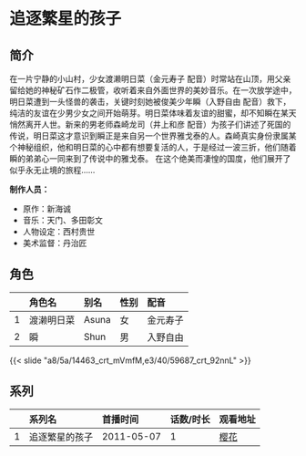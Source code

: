 # 追逐繁星的孩子


## 简介

在一片宁静的小山村，少女渡濑明日菜（金元寿子 配音）时常站在山顶，用父亲留给她的神秘矿石作二极管，收听着来自外面世界的美妙音乐。在一次放学途中，明日菜遭到一头怪兽的袭击，关键时刻她被俊美少年瞬（入野自由 配音）救下，纯洁的友谊在少男少女之间开始萌芽。明日菜体味着友谊的甜蜜，却不知瞬在某天悄然离开人世。新来的男老师森崎龙司（井上和彦 配音）为孩子们讲述了死国的传说，明日菜这才意识到瞬正是来自另一个世界雅戈泰的人。森崎真实身份隶属某个神秘组织，他和明日菜的心中都有想要复活的人，于是经过一波三折，他们随着瞬的弟弟心一同来到了传说中的雅戈泰。
在这个绝美而凄惶的国度，他们展开了似乎永无止境的旅程……

**制作人员：**
- 原作：新海诚
- 音乐：天门、多田彰文
- 人物设定：西村贵世
- 美术监督：丹治匠

## 角色

|     |   角色名   |   别名  | 性别 |  配音  |
|:--- |:------  |:----      |:---  |:--   |
| 1 | 渡濑明日菜 | Asuna | 女 | 金元寿子 |
| 2 | 瞬 | Shun | 男 | 入野自由 |

{{< slide "a8/5a/14463_crt_mVmfM,e3/40/59687_crt_92nnL" >}}

## 系列

|     |   系列名   |   首播时间  | 话数/时长  | 观看地址 |
|:---  |:------    |:----      |:---       |:---  |
| 1 | 追逐繁星的孩子 | 2011-05-07 | 1 | [樱花](https://www.cykz.net/vodplay/zhuizhufanxingdehaizi-1-1/)  |



